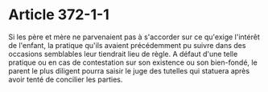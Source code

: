 # Article 372-1-1

Si les père et mère ne parvenaient pas à s'accorder sur ce qu'exige l'intérêt de l'enfant, la pratique qu'ils avaient précédemment pu suivre dans des occasions semblables leur tiendrait lieu de règle.   A défaut d'une telle pratique ou en cas de contestation sur son existence ou son bien-fondé, le parent le plus diligent pourra saisir le juge des tutelles qui statuera après avoir tenté de concilier les parties.